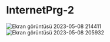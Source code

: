 # InternetPrg-2
![Ekran görüntüsü 2023-05-08 214411](https://user-images.githubusercontent.com/118384215/236906230-884750f4-8b90-4fef-8612-c4b5c9067167.png)
![Ekran görüntüsü 2023-05-08 205932](https://user-images.githubusercontent.com/118384215/236906229-59a06b78-98e6-4df6-835d-e5ba74733cb0.png)
